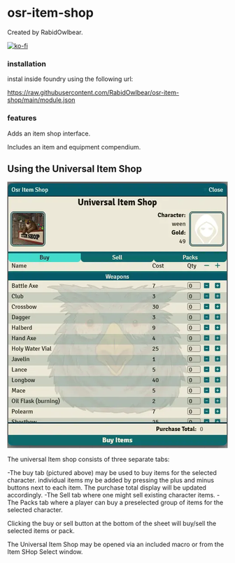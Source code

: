 # osr-item-shop

Created by RabidOwlbear.

[![ko-fi](https://ko-fi.com/img/githubbutton_sm.svg)](https://ko-fi.com/J3J1BW12R)

### installation

instal inside foundry using the following url:

https://raw.githubusercontent.com/RabidOwlbear/osr-item-shop/main/module.json

### features

Adds an item shop interface.

Includes an item and equipment compendium.


## Using the Universal Item Shop
![icon](./img/doc/003.webp)

The universal Item shop consists of three separate tabs:

-The buy tab (pictured above) may be used to buy items for the selected character. individual items my be added by pressing the plus and minus buttons next to each item. The purchase total display will be updated accordingly.
-The Sell tab where one might sell existing character items.
-The Packs tab where a player can buy a preselected group of items for the selected character.

Clicking the buy or sell button at the bottom of the sheet will buy/sell the selected items or pack.

The Universal Item Shop may be opened via an included macro or from the Item SHop Select window.


